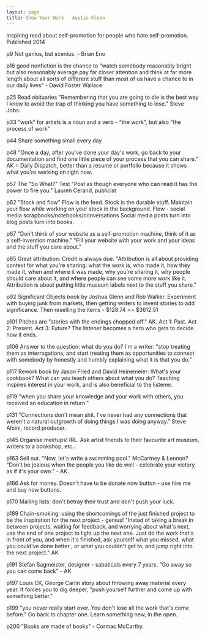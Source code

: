 ```yaml
---
layout: page
title: Show Your Work - Austin Kleon
---
```

Inspiring read about self-promotion for people who hate self-promotion.
Published 2014

p9 
Not genius, but scenius. - Brian Eno

p16 
good nonfiction is the chance to "watch somebody reasonably bright but also reasonably average pay far closer attention and think at far more length about all sorts of different stuff than most of us have a chance to in our daily lives" - David Foster Wallace

p25 Read obituaries
"Remembering that you are going to die is the best way I know to avoid the trap of thinking you have something to lose." Steve Jobs.

p33
"work" for artists is a noun and a verb - "the work", but also "the process of work"

p44
Share something small every day

p48
"Once a day, after you've done your day's work, go back to your documentation and find one little piece of your process that you can share." AK
= Daily Dispatch, better than a resume or portfolio because it shows what you're working on right now.

p57
The "So What?" Test
"Post as though everyone who can read it has the power to fire you." Lauren Cerand, publicist

p62
"Stock and flow"
Flow is the feed.
Stock is the durable stuff. 
Maintain your flow while working on your stock in the background. 
Flow - social media scrapbooks/notebooks/conversations
Social media posts turn into blog posts turn into books.

p67
"Don't think of your website as a self-promotion machine, think of it as a self-invention machine." 
"Fill your website with your work and your ideas and the stuff you care about."

p85
Great attribution: Credit is always due. "Attribution is all about providing context for what you're sharing: what the work is, who made it, how they made it, when and where it was made, why you're sharing it, why people should care about it, and where people can see some more work like it. Attribution is about putting little museum labels next to the stuff you share."

p92
Significant Objects book by Joshua Glenn and Rob Walker.
Experiment with buying junk from markets, then getting writers to invent stories to add significance. Then reselling the items - $128.74 >> $3612.51

p101
Pitches are "stories with the endings chopped off." AK. Act 1: Past. Act 2: Present. Act 3: Future? The listener becomes a hero who gets to decide how it ends.

p106
Answer to the question: what do you do? I'm a writer. "stop treating them as interrogations, and start treating them as opportunities to connect with somebody by honestly and humbly explaining what it is that you do."

p117
Rework book by Jason Fried and David Heinemeier: What's your cookbook? What can you teach others about what you do? Teaching inspires interest in your work, and is also beneficial to the listener.

p119
"when you share your knowledge and your work with others, you received an education in return."

p131
"Connections don't mean shit. I've never had any connections that weren't a natural outgrowth of doing things I was doing anyway." Steve Albini, record producer.

p145
Organise meetups! IRL. Ask artist friends to their favourite art museum, writers to a bookshop, etc..

p163
Sell out.
"Now, let's write a swimming pool." McCartney & Lennon?
"Don't be jealous when the people you like do well - celebrate your victory as if it's your own." - AK.

p166
Ask for money. Doesn't have to be donate now button - use hire me and buy now buttons. 

p170
Mailing lists: don't betray their trust and don't push your luck.

p189
Chain-smoking: using the shortcomings of the just finished project to be the inspiration for the next project - genius!
"Instad of taking a break in between projects, waiting for feedback, and worrying about what's next, use the end of one project to light up the next one. Just do the work that's in front of you, and when it's finished, ask yourself what you missed, what you could've done better , or what you couldn't get to, and jump right into the next project." AK

p191
Stefan Sagmeister, designer - sabaticals every 7 years. "Go away so you can come back" - AK

p197
Louis CK, George Carlin story about throwing away material every year. It forces you to dig deeper, "push yourself further and come up with something better."

p199
"you never really start over. You don't lose all the work that's come before." Go back to chapter one. Learn something new, in the open. 

p200
"Books are made of books" - Cormac McCarthy.

